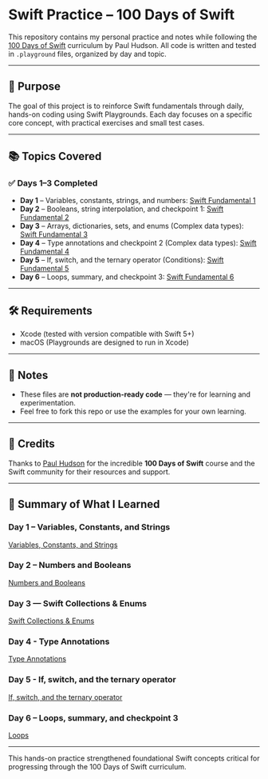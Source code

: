 # Swift Practice – 100 Days of Swift

This repository contains my personal practice and notes while following the [100 Days of Swift](https://www.hackingwithswift.com/100) curriculum by Paul Hudson. All code is written and tested in `.playground` files, organized by day and topic.

---

## 🚀 Purpose

The goal of this project is to reinforce Swift fundamentals through daily, hands-on coding using Swift Playgrounds. Each day focuses on a specific core concept, with practical exercises and small test cases.

---

## 📚 Topics Covered

### ✅ Days 1–3 Completed

- **Day 1** – Variables, constants, strings, and numbers: [Swift Fundamental 1](https://github.com/BAAPPS/Playgrounds/blob/main/Basics.playground/Contents.swift)
- **Day 2** – Booleans, string interpolation, and checkpoint 1: [Swift Fundamental 2](https://github.com/BAAPPS/Playgrounds/blob/main/Basics.playground/Contents.swift)
- **Day 3** – Arrays, dictionaries, sets, and enums (Complex data types): [Swift Fundamental 3](https://github.com/BAAPPS/Playgrounds/blob/main/complexDataTypes.playground/Contents.swift)
- **Day 4** – Type annotations and checkpoint 2 (Complex data types): [Swift Fundamental 4](https://github.com/BAAPPS/Playgrounds/blob/main/complexDataTypes.playground/Contents.swift)
- **Day 5** – If, switch, and the ternary operator (Conditions): [Swift Fundamental 5](https://github.com/BAAPPS/Playground/blob/main/Conditions/Conditions.playground/Contents.swift)
- **Day 6** – Loops, summary, and checkpoint 3: [Swift Fundamental 6](https://github.com/BAAPPS/Playground/blob/main/Loops/Loops.playground/Contents.swift)

---


## 🛠 Requirements

- Xcode (tested with version compatible with Swift 5+)
- macOS (Playgrounds are designed to run in Xcode)

---

## 📌 Notes

- These files are **not production-ready code** — they're for learning and experimentation.
- Feel free to fork this repo or use the examples for your own learning.

---

## 🙏 Credits

Thanks to [Paul Hudson](https://www.hackingwithswift.com) for the incredible **100 Days of Swift** course and the Swift community for their resources and support.

---

## 📑 Summary of What I Learned

### Day 1 – Variables, Constants, and Strings

[Variables, Constants, and Strings](https://github.com/BAAPPS/Playground/blob/main/Basic/README.md)

### Day 2 – Numbers and Booleans

[Numbers and Booleans](https://github.com/BAAPPS/Playground/blob/main/Basic/README.md)

### Day 3 — Swift Collections & Enums

[Swift Collections & Enums](https://github.com/BAAPPS/Playground/blob/main/ComplexDataTypes/README.md)

### Day 4 - Type Annotations

[Type Annotations](https://github.com/BAAPPS/Playground/blob/main/ComplexDataTypes/README.md)

### Day 5 - If, switch, and the ternary operator

[If, switch, and the ternary operator ](https://github.com/BAAPPS/Playground/blob/main/Conditions/README.md)

### Day 6 – Loops, summary, and checkpoint 3

[Loops](https://github.com/BAAPPS/Playground/blob/main/Loops/README.md)

---

This hands-on practice strengthened foundational Swift concepts critical for progressing through the 100 Days of Swift curriculum.
